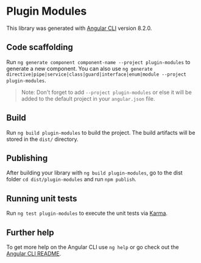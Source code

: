 # Plugin Modules

This library was generated with [Angular CLI](https://github.com/angular/angular-cli) version 8.2.0.

## Code scaffolding

Run `ng generate component component-name --project plugin-modules` to generate a new component. You can also use `ng generate directive|pipe|service|class|guard|interface|enum|module --project plugin-modules`.

> Note: Don't forget to add `--project plugin-modules` or else it will be added to the default project in your `angular.json` file.

## Build

Run `ng build plugin-modules` to build the project. The build artifacts will be stored in the `dist/` directory.

## Publishing

After building your library with `ng build plugin-modules`, go to the dist folder `cd dist/plugin-modules` and run `npm publish`.

## Running unit tests

Run `ng test plugin-modules` to execute the unit tests via [Karma](https://karma-runner.github.io).

## Further help

To get more help on the Angular CLI use `ng help` or go check out the [Angular CLI README](https://github.com/angular/angular-cli/blob/master/README.md).
